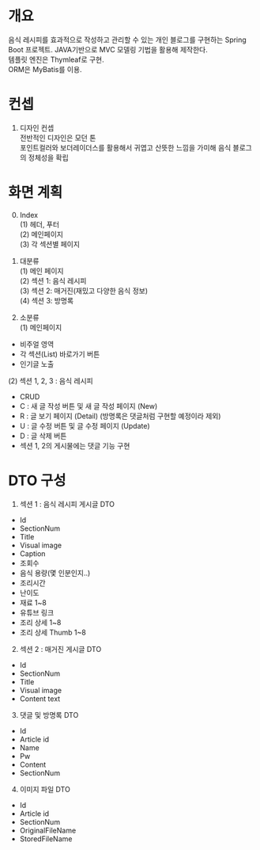# 개요

음식 레시피를 효과적으로 작성하고 관리할 수 있는 개인 블로그를 구현하는 Spring Boot 프로젝트. JAVA기반으로 MVC 모델링 기법을 활용해 제작한다.  
템플릿 엔진은 Thymleaf로 구현.  
ORM은 MyBatis를 이용.  

# 컨셉

1. 디자인 컨셉  
전반적인 디자인은 모던 톤  
포인트컬러와 보더레이더스를 활용해서 귀엽고 산뜻한 느낌을 가미해 음식 블로그의 정체성을 확립  

# 화면 계획

0. Index  
(1) 헤더, 푸터  
(2) 메인페이지  
(3) 각 섹션별 페이지  

1. 대분류  
(1) 메인 페이지  
(2) 섹션 1: 음식 레시피  
(3) 섹션 2: 매거진(재밌고 다양한 음식 정보)  
(4) 섹션 3: 방명록  

2. 소분류  
(1) 메인페이지  
- 비주얼 영역  
- 각 섹션(List) 바로가기 버튼  
- 인기글 노출  

(2) 섹션 1, 2, 3 : 음식 레시피  
- CRUD  
- C : 새 글 작성 버튼 및 새 글 작성 페이지 (New)  
- R : 글 보기 페이지 (Detail) (방명록은 댓글처럼 구현할 예정이라 제외)  
- U : 글 수정 버튼 및 글 수정 페이지 (Update)  
- D : 글 삭제 버튼  
- 섹션 1, 2의 게시물에는 댓글 기능 구현  

# DTO 구성

1. 섹션 1 : 음식 레시피 게시글 DTO  
- Id  
- SectionNum  
- Title  
- Visual image  
- Caption  
- 조회수  
- 음식 용량(몇 인분인지..)  
- 조리시간  
- 난이도  
- 재료 1~8  
- 유튜브 링크  
- 조리 상세 1~8  
- 조리 상세 Thumb 1~8  

2. 섹션 2 : 매거진 게시글 DTO  
- Id  
- SectionNum  
- Title  
- Visual image  
- Content text  

3. 댓글 및 방명록 DTO  
- Id  
- Article id  
- Name  
- Pw  
- Content  
- SectionNum  

4. 이미지 파일 DTO  
- Id  
- Article id  
- SectionNum  
- OriginalFileName  
- StoredFileName  
